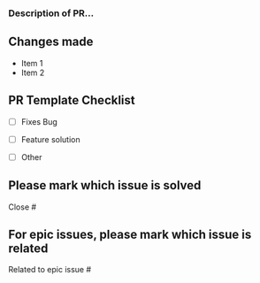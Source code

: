 <!-- 
Explain the benefit of this pull request
You can erase any parts of this template not applicable to your Pull Request. 
-->

### Description of PR...

## Changes made
- Item 1
- Item 2


## PR Template Checklist

- [ ] Fixes Bug
- [ ] Feature solution
- [ ] Other


## Please mark which issue is solved
<!-- Type numbers directly after the #, it will show the issues with that number -->

Close #
## For epic issues, please mark which issue is related
<!-- Type numbers directly after the #, it will show the issues with that number -->

Related to epic issue #
